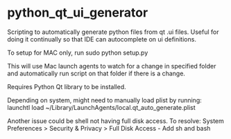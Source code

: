 # python_qt_ui_generator
Scripting to automatically generate python files from qt .ui files. Useful for doing it continually so that IDE can autocomplete on ui definitions.

To setup for MAC only, run sudo python setup.py

This will use Mac launch agents to watch for a change in specified folder and automatically run script on that folder if there is a change.

Requires Python Qt library to be installed.

Depending on system, might need to manually load plist by running:
launchtl load ~/Library/LaunchAgents/local.qt_auto_generate.plist

Another issue could be shell not having full disk access. To resolve:
System Preferences > Security & Privacy > Full Disk Access
    - Add sh and bash